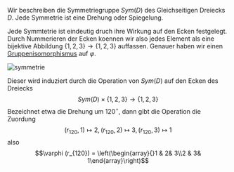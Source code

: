 Wir beschreiben die Symmetriegruppe $Sym(D)$ des Gleichseitigen Dreiecks $D$.
Jede Symmetrie ist eine Drehung oder Spiegelung.

Jede Symmtetrie ist eindeutig druch ihre Wirkung auf den Ecken festgelegt. Durch Nummerieren der Ecken koennen wir also jedes Element als eine bijektive Abbildung $\lbrace 1, 2, 3\rbrace \to\lbrace 1, 2, 3\rbrace$ auffassen.
Genauer haben wir einen [Gruppenisomorphismus](Isomorphismen.md) auf $\varphi$.

![symmetrie](symmetrie.png)

Dieser wird induziert durch die Operation von $Sym(D)$ auf den Ecken des Dreiecks
$$Sym(D) \times \lbrace 1, 2, 3\rbrace \to \lbrace 1, 2, 3\rbrace$$
Bezeichnet etwa die Drehung um $120^{\circ}$, dann gibt die Operation die Zuordung
$$(r_{120}, 1) \mapsto 2, (r_{120}, 2) \mapsto 3, (r_{120}, 3) \mapsto 1$$
also 
$$\varphi (r_{120}) = \left(\begin{array}{}1 & 2& 3\\2 & 3& 1\end{array}\right)$$
